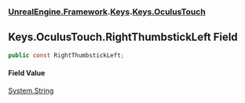 ### [UnrealEngine.Framework](./UnrealEngine-Framework.md 'UnrealEngine.Framework').[Keys](./Keys.md 'UnrealEngine.Framework.Keys').[Keys.OculusTouch](./Keys-OculusTouch.md 'UnrealEngine.Framework.Keys.OculusTouch')
## Keys.OculusTouch.RightThumbstickLeft Field
  
```csharp
public const RightThumbstickLeft;
```
#### Field Value
[System.String](https://docs.microsoft.com/en-us/dotnet/api/System.String 'System.String')  
